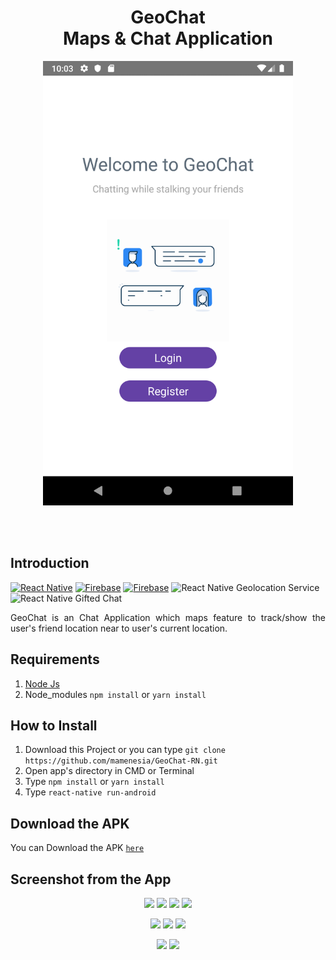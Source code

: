 <h1 align='center'>GeoChat <br>Maps & Chat Application</h1>

<p align='center'>
    <img width="400" src='./screenshoot/welcome.png' />
</p>

<br>
<br>

## Introduction
[![React Native](https://img.shields.io/badge/react%20native-v0.60.5-blue)](https://facebook.github.io/react-native/)
[![Firebase](https://img.shields.io/badge/firebase-v6.60-orange)](https://firebase.google.com/?gclid=EAIaIQobChMI2qeqx_3C4wIVTiUrCh0i0QGfEAAYASAAEgIPNfD_BwE)
[![Firebase](https://img.shields.io/badge/React%20Native%20Maps-0.25.0-green.svg?style=rounded-square)](https://github.com/react-native-community/react-native-maps)
![React Native Geolocation Service](https://img.shields.io/badge/react%20native%20geolocation%20service-v3.1.0-brightgreen)
![React Native Gifted Chat](https://img.shields.io/badge/react%20native%20gifted%20chat-v0.9.11-yellowgreen)

<p align='justify'>GeoChat is an Chat Application which maps feature to track/show the user's friend location near to user's current location.</p>

## Requirements
1. <a href="https://nodejs.org/en/download/">Node Js</a>
2. Node_modules ``` npm install ``` or ``` yarn install ```

## How to Install
1. Download this Project or you can type ``` git clone https://github.com/mamenesia/GeoChat-RN.git ```
2. Open app's directory in CMD or Terminal
3. Type ` npm install ` or ` yarn install `
4. Type ` react-native run-android `
<!-- 
## Preview Video 
You can watch the preview video [`here`](https://drive.google.com/file/d/100MX_fDn3zn_xsOpg109sTaguJ72sz25/view?usp=sharing) -->

## Download the APK
You can Download the APK [`here`](https://drive.google.com/file/d/1xHm8ESclw1v_U4VKk5SywMRj6kRiCJw2/view?usp=sharing)


## Screenshot from the App
<p align='center'>
  <span>
      <image width="200" src="./screenshoot/splash.png" />
      <image width="200" src="./screenshoot/welcome.png" />
      <image width="200" src="./screenshoot/login.png" />
      <image width="200" src="./screenshoot/register.png" />
      
  </span>
</p>
<p align='center'>
  <span>
      <image width="200" src="./screenshoot/home.png" />
      <image width="200" src="./screenshoot/friendlist.png" />
      <image width="200" src="./screenshoot/chatroom.png" />
      
  </span>
</p>
<p align='center'>
  <span>
      <image width="200" src="./screenshoot/friend-profile.png" />
      <image width="200" src="./screenshoot/user-profile.png" />      
  </span>
</p>